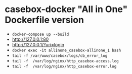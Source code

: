 # casebox-docker "All in One" Dockerfile version

- `docker-compose up --build`
- <http://127.0.0.1:80>
- <http://127.0.0.1/?uri=login>
- `docker exec -it allinone_casebox-allinone_1 bash`
- `tail -f /var/www/casebox/logs/cb_error_log`
- `tail -f  /var/log/nginx/http_casebox-access.log`
- `tail -f  /var/log/nginx/http_casebox-error.log`
